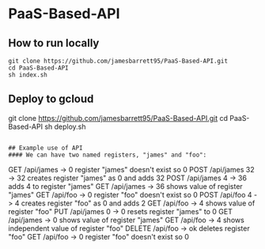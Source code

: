 # PaaS-Based-API

## How to run locally
```
git clone https://github.com/jamesbarrett95/PaaS-Based-API.git
cd PaaS-Based-API
sh index.sh
```

## Deploy to gcloud
git clone https://github.com/jamesbarrett95/PaaS-Based-API.git
cd PaaS-Based-API
sh deploy.sh
```

## Example use of API
#### We can have two named registers, "james" and "foo":

```
GET    /api/james    -> 0    register "james" doesn't exist so 0
POST   /api/james 32 -> 32   creates register "james" as 0 and adds 32
POST   /api/james  4 -> 36   adds 4 to register "james"
GET    /api/james    -> 36   shows value of register "james"
GET    /api/foo     -> 0    register "foo" doesn't exist so 0
POST   /api/foo   4 -> 4    creates register "foo" as 0 and adds 2
GET    /api/foo     -> 4    shows value of register "foo"
PUT    /api/james  0 -> 0    resets register "james" to 0
GET    /api/james    -> 0    shows value of register "james"
GET    /api/foo     -> 4    shows independent value of register "foo"
DELETE /api/foo     -> ok   deletes register "foo"
GET    /api/foo     -> 0    register "foo" doesn't exist so 0
```
